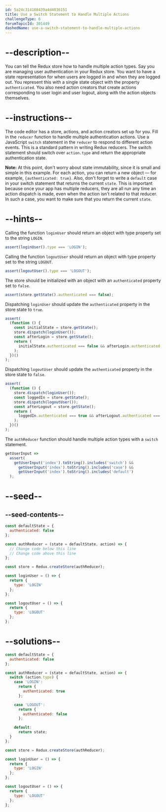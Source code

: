 ```yaml
---
id: 5a24c314108439a4d4036151
title: Use a Switch Statement to Handle Multiple Actions
challengeType: 6
forumTopicId: 301449
dashedName: use-a-switch-statement-to-handle-multiple-actions
---
```


# --description--

You can tell the Redux store how to handle multiple action types. Say you are managing user authentication in your Redux store. You want to have a state representation for when users are logged in and when they are logged out. You represent this with a single state object with the property `authenticated`. You also need action creators that create actions corresponding to user login and user logout, along with the action objects themselves.

# --instructions--

The code editor has a store, actions, and action creators set up for you. Fill in the `reducer` function to handle multiple authentication actions. Use a JavaScript `switch` statement in the `reducer` to respond to different action events. This is a standard pattern in writing Redux reducers. The switch statement should switch over `action.type` and return the appropriate authentication state.

**Note:** At this point, don't worry about state immutability, since it is small and simple in this example. For each action, you can return a new object — for example, `{authenticated: true}`. Also, don't forget to write a `default` case in your switch statement that returns the current `state`. This is important because once your app has multiple reducers, they are all run any time an action dispatch is made, even when the action isn't related to that reducer. In such a case, you want to make sure that you return the current `state`.

# --hints--

Calling the function `loginUser` should return an object with type property set to the string `LOGIN`.

```js
assert(loginUser().type === 'LOGIN');
```

Calling the function `logoutUser` should return an object with type property set to the string `LOGOUT`.

```js
assert(logoutUser().type === 'LOGOUT');
```

The store should be initialized with an object with an `authenticated` property set to `false`.

```js
assert(store.getState().authenticated === false);
```

Dispatching `loginUser` should update the `authenticated` property in the store state to `true`.

```js
assert(
  (function () {
    const initialState = store.getState();
    store.dispatch(loginUser());
    const afterLogin = store.getState();
    return (
      initialState.authenticated === false && afterLogin.authenticated === true
    );
  })()
);
```

Dispatching `logoutUser` should update the `authenticated` property in the store state to `false`.

```js
assert(
  (function () {
    store.dispatch(loginUser());
    const loggedIn = store.getState();
    store.dispatch(logoutUser());
    const afterLogout = store.getState();
    return (
      loggedIn.authenticated === true && afterLogout.authenticated === false
    );
  })()
);
```

The `authReducer` function should handle multiple action types with a `switch` statement.

```js
getUserInput =>
  assert(
    getUserInput('index').toString().includes('switch') &&
      getUserInput('index').toString().includes('case') &&
      getUserInput('index').toString().includes('default')
  );
```

# --seed--

## --seed-contents--

```js
const defaultState = {
  authenticated: false
};

const authReducer = (state = defaultState, action) => {
  // Change code below this line
  // Change code above this line
};

const store = Redux.createStore(authReducer);

const loginUser = () => {
  return {
    type: 'LOGIN'
  };
};

const logoutUser = () => {
  return {
    type: 'LOGOUT'
  };
};
```

# --solutions--

```js
const defaultState = {
  authenticated: false
};

const authReducer = (state = defaultState, action) => {
  switch (action.type) {
    case 'LOGIN':
      return {
        authenticated: true
      };

    case 'LOGOUT':
      return {
        authenticated: false
      };

    default:
      return state;
  }
};

const store = Redux.createStore(authReducer);

const loginUser = () => {
  return {
    type: 'LOGIN'
  };
};

const logoutUser = () => {
  return {
    type: 'LOGOUT'
  };
};
```
